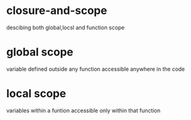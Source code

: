 # closure-and-scope
descibing both global,locsl and function scope
# global scope
variable defined outside any function accessible anywhere in the code
# local scope
variables within a funtion accessible only within that function
